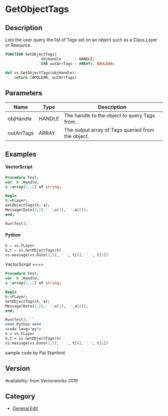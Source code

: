 # GetObjectTags

## Description
Lets the user query the list of Tags set on an object such as a Class,Layer or Resource.

```pascal
FUNCTION GetObjectTags(
				objHandle      : HANDLE;
				VAR outArrTags : ARRAY): BOOLEAN;
```

```python
def vs.GetObjectTags(objHandle):
    return (BOOLEAN, outArrTags)
```

## Parameters
|Name|Type|Description|
|---|---|---|
|objHandle|HANDLE|The handle to the object to query Tags from.|
|outArrTags|ARRAY|The output array of Tags queried from the object.|

## Examples
#### VectorScript ####
```pascal
Procedure Test;
var  h :Handle;
a :array[1..2] of string;

Begin
h:=FLayer;
GetObjectTags(h, a);
Message(Date(2,2),' ',a(1),' ',a(2));
end;

Run(Test);
```
#### Python ####
```python
h = vs.FLayer
b,t = vs.GetObjectTags(h)
vs.message(vs.Date(2,2), ' ', t[0], ' ', t[1])
```
VectorScript ====
```pascal
Procedure Test;
var  h :Handle;
a :array[1..2] of string;

Begin
h:=FLayer;
GetObjectTags(h, a);
Message(Date(2,2),' ',a(1),' ',a(2));
end;

Run(Test);```
#### Python ####
<code lang="py">
h = vs.FLayer
b,t = vs.GetObjectTags(h)
vs.message(vs.Date(2,2), ' ', t[0], ' ', t[1])
```

sample code by Pat Stanford

## Version
Availability: from Vectorworks 2019

## Category
* [General Edit](../Categories/General%20Edit.md)
